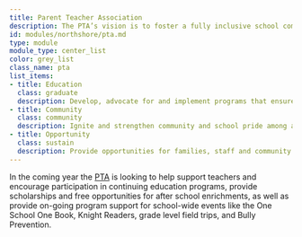 ```yaml
---
title: Parent Teacher Association
description: The PTA’s vision is to foster a fully inclusive school community where students are thriving, teachers are supported, families are engaged, and all voices are welcome. Attending a PTA meeting, which take place every other month, is an easy way to get connected to the school community. Additionally, there are a number of committee to get involved in including Fall Festival, Turkey Trot, Educational Garden, and Families Socials to name a few.
id: modules/northshore/pta.md
type: module
module_type: center_list
color: grey_list
class_name: pta
list_items:
- title: Education
  class: graduate
  description: Develop, advocate for and implement programs that ensure strong education outcomes.
- title: Community
  class: community 
  description: Ignite and strengthen community and school pride among all parents, teachers, and students.
- title: Opportunity
  class: sustain
  description: Provide opportunities for families, staff and community members to sustain these programs.
---
```

In the coming year the [PTA](https://www.pcsb.org/Page/4476) is looking to help support teachers and encourage participation in continuing education programs, provide scholarships and free opportunities for after school enrichments, as well as provide on-going program support for school-wide events like the One School One Book, Knight Readers, grade level field trips, and Bully Prevention.


